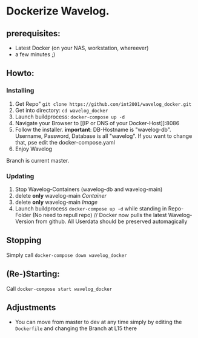 # Dockerize Wavelog.

## prerequisites:
* Latest Docker (on your NAS, workstation, whereever)
* a few minutes ;)

## Howto:

### Installing
1) Get Repo" `git clone https://github.com/int2001/wavelog_docker.git`
2) Get into directory: `cd wavelog_docker`
3) Launch buildprocess: `docker-compose up -d`
4) Navigate your Browser to [[IP or DNS of your Docker-Host]]:8086
5) Follow the installer. **important**: DB-Hostname is "wavelog-db". Username, Password, Database is all "wavelog". If you want to change that, pse edit the docker-compose.yaml
6) Enjoy Wavelog

Branch is current master.

### Updating
1) Stop Wavelog-Containers (wavelog-db and wavelog-main)
2) delete **only** wavelog-main _Container_
3) delete **only** wavelog-main _Image_
4) Launch buildprocess `docker-compose up -d` while standing in Repo-Folder (No need to repull repo) // Docker now pulls the latest Wavelog-Version from github. All Userdata should be preserved automagically

## Stopping
Simply call `docker-compose down wavelog_docker`

## (Re-)Starting:
Call `docker-compose start wavelog_docker`

## Adjustments
* You can move from master to dev at any time simply by editing the `Dockerfile` and changing the Branch at L15 there
